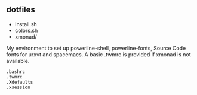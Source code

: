 dotfiles
----------

* install.sh
* colors.sh
* xmonad/

My environment to set up powerline-shell, powerline-fonts, Source Code fonts
for urxvt and spacemacs. A basic .twmrc is provided if xmonad is not available.

```
.bashrc
.twmrc
.Xdefaults
.xsession
```
